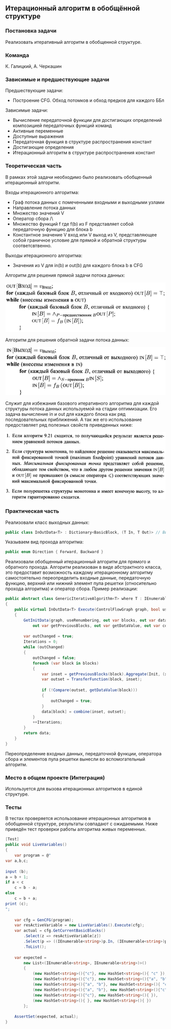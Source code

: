 ## Итерационный алгоритм в обобщённой структуре

### Постановка задачи

Реализовать итеративный алгоритм в обобщенной структуре.

### Команда

К. Галицкий, А. Черкашин

### Зависимые и предшествующие задачи

Предшествующие задачи:

* Построение CFG. Обход потомков и обход предков для каждого ББл

Зависимые задачи:

* Вычисление передаточной функции для достигающих определений композицией передаточных функций команд
* Активные переменные
* Доступные выражения
* Передаточная функция в структуре распространения констант
* Достигающие определения
* Итерационный алгоритм в структуре распространения констант


### Теоретическая часть

В рамках этой задачи необходимо было реализовать обобщенный итерационный алгоритм.

Входы итерационного алгоритма:

* Граф потока данных с помеченными  входными и выходными узлами
* Направление потока данных
* Множество значений V
* Оператор сбора /\
* Множество функций f где f(b) из F представляет собой передаточную функцию для блока b
* Константное значение V вход или V выход из V, представляющее собой граничное условие для прямой и обратной структуры соответсвтвенно.

Выходы итерационного алгоритма:

* Значения из V для in(b) и out(b) для каждого блока b в CFG


Алгоритм для решения прямой задачи потока данных: 

![Прямая задача](3_GenericIterativeAlgorithm/pic2.JPG)

Алгоритм для решения обратной задачи потока данных: 

![Обратная задача](3_GenericIterativeAlgorithm/pic1.JPG)

Служит для избежания базового итеративного алгоритма для каждой структуры потока данных используемой на стадии оптимизации.
Его задача вычисление in и out для каждого блока как ряд последовательных приближений. А так же его использование предоставляет ряд полезных свойств приведенных ниже:

![Свойства алгоритма](3_GenericIterativeAlgorithm/pic3.JPG)

### Практическая часть

Реализовали класс выходных данных:
```csharp
public class InOutData<T> : Dictionary<BasicBlock, (T In, T Out)> // Вид выходных данных вида (Базовый блок, (его входы, его выходы))
```

Указываем вид прохода алгоритма:
```csharp
public enum Direction { Forward, Backward }
```

Реализовали обобщенный итерационный алгоритм для прямого и обратного прохода. Алгоритм реализован в виде абстрактного класса, это предоставит возможность каждому итерационному алгоритму самостоятельно переопределить входные данные, передаточную функцию, верхний или нижний элемент пула решетки (относительно прохода алгоритма) и оператор сбора.
Пример реализации:
```csharp
public abstract class GenericIterativeAlgorithm<T> where T : IEnumerable
{
    public virtual InOutData<T> Execute(ControlFlowGraph graph, bool useRenumbering = true)
    {
        GetInitData(graph, useRenumbering, out var blocks, out var data,
            out var getPreviousBlocks, out var getDataValue, out var combine);

        var outChanged = true;
        Iterations = 0;
        while (outChanged)
        {
            outChanged = false;
            foreach (var block in blocks)
            {
                var inset = getPreviousBlocks(block).Aggregate(Init, (x, y) => CollectingOperator(x, getDataValue(y)));
                var outset = TransferFunction(block, inset);

                if (!Compare(outset, getDataValue(block)))
                {
                    outChanged = true;
                }
                data[block] = combine(inset, outset);
            }
            ++Iterations;
        }
        return data;
    }
}
```

Переопределение входных данных, передаточной функции, оператора сбора и элементов пула решетки вынесли во вспомогательный алгоритм.

### Место в общем проекте (Интеграция)

Используется для вызова итерационных алгоритмов в единой структуре.

### Тесты

В тестах проверяется использование итерационных алгоритмов в обобщенной структуре, результаты совпадают с ожидаемыми. Ниже приведён тест проверки работы алгоритма живых переменных.

```csharp
[Test]
public void LiveVariables()
{
    var program = @"
var a,b,c;

input (b);
a = b + 1;
if a < c
    c = b - a;
else
    c = b + a;
print (c);
";

    var cfg = GenCFG(program);
    var resActiveVariable = new LiveVariables().Execute(cfg);
    var actual = cfg.GetCurrentBasicBlocks()
        .Select(z => resActiveVariable[z])
        .Select(p => ((IEnumerable<string>)p.In, (IEnumerable<string>)p.Out))
        .ToList();

    var expected =
        new List<(IEnumerable<string>, IEnumerable<string>)>()
        {
            (new HashSet<string>(){"c"}, new HashSet<string>(){ "c" }),
            (new HashSet<string>(){"c"}, new HashSet<string>(){"a", "b"}),
            (new HashSet<string>(){"a", "b"}, new HashSet<string>(){ "c" }),
            (new HashSet<string>(){"a", "b"}, new HashSet<string>(){"c"}),
            (new HashSet<string>(){"c"}, new HashSet<string>(){ }),
            (new HashSet<string>(){ }, new HashSet<string>(){ })
        };

    AssertSet(expected, actual);
}
```
